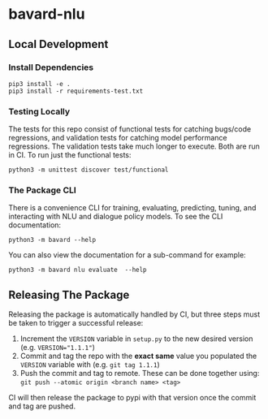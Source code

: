 # bavard-nlu

## Local Development

### Install Dependencies

```
pip3 install -e .
pip3 install -r requirements-test.txt
```

### Testing Locally

The tests for this repo consist of functional tests for catching bugs/code regressions, and validation tests for catching model performance regressions. The validation tests take much longer to execute. Both are run in CI. To run just the functional tests:

```
python3 -m unittest discover test/functional
```

### The Package CLI

There is a convenience CLI for training, evaluating, predicting, tuning, and interacting with NLU and dialogue policy models. To see the CLI documentation:

```
python3 -m bavard --help
```

You can also view the documentation for a sub-command for example:

```
python3 -m bavard nlu evaluate  --help
```

## Releasing The Package

Releasing the package is automatically handled by CI, but three steps must be taken to trigger a successful release:

1. Increment the `VERSION` variable in `setup.py` to the new desired version (e.g. `VERSION="1.1.1"`)
2. Commit and tag the repo with the **exact same** value you populated the `VERSION` variable with (e.g. `git tag 1.1.1`)
3. Push the commit and tag to remote. These can be done together using: `git push --atomic origin <branch name> <tag>`

CI will then release the package to pypi with that version once the commit and tag are pushed.
